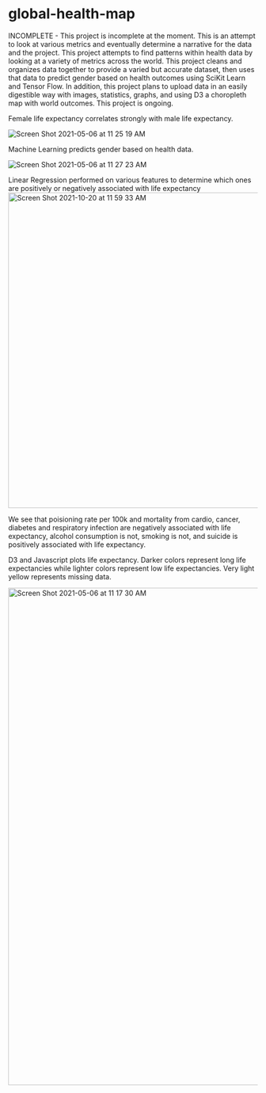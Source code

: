 # global-health-map

INCOMPLETE - This project is incomplete at the moment. This is an attempt to look at various metrics and eventually determine a narrative for the data and the project. This project attempts to find patterns within health data by looking at a variety of metrics across the world. This project cleans and organizes data together to provide a varied but accurate dataset, then uses that data to predict gender based on health outcomes using SciKit Learn and Tensor Flow. In addition, this project plans to upload data in an easily digestible way with images, statistics, graphs, and using D3 a choropleth map with world outcomes. This project is ongoing.


Female life expectancy correlates strongly with male life expectancy. 

![Screen Shot 2021-05-06 at 11 25 19 AM](https://user-images.githubusercontent.com/69011929/117347365-e1e4ec80-ae5d-11eb-830b-8cee5eff7457.png)

Machine Learning predicts gender based on health data.

![Screen Shot 2021-05-06 at 11 27 23 AM](https://user-images.githubusercontent.com/69011929/117347612-26708800-ae5e-11eb-89ce-de38e1c1fbc9.png)

Linear Regression performed on various features to determine which ones are positively or negatively associated with life expectancy
<img width="637" alt="Screen Shot 2021-10-20 at 11 59 33 AM" src="https://user-images.githubusercontent.com/69011929/138155357-fd48d48f-53fe-4a24-abd1-50fee1ad6896.png">

We see that poisioning rate per 100k and mortality from cardio, cancer, diabetes and respiratory infection are negatively associated with life expectancy, alcohol consumption is not, smoking is not, and suicide is positively associated with life expectancy.


D3 and Javascript plots life expectancy. Darker colors represent long life expectancies while lighter colors represent low life expectancies. Very light yellow represents missing data. 

<img width="1004" alt="Screen Shot 2021-05-06 at 11 17 30 AM" src="https://user-images.githubusercontent.com/69011929/117347078-7438c080-ae5d-11eb-8992-9020a5072b18.png">


